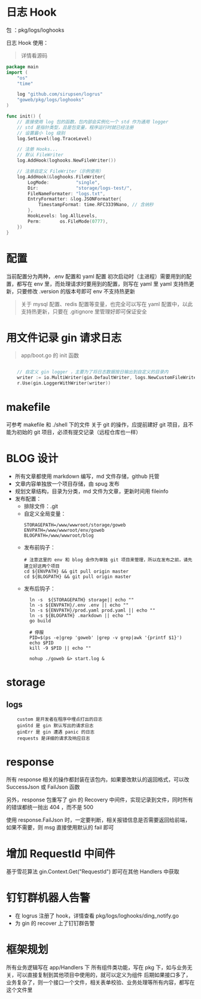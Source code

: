 # 日志 Hook

包 ：pkg/logs/loghooks

日志 Hook 使用：
> 详情看源码

```go
package main
import (
    "os"
    "time"

    log "github.com/sirupsen/logrus"
    "goweb/pkg/logs/loghooks"
)

func init() {
    // 直接使用 log 包的函数，包内部会实例化一个 std 作为通用 logger
    // std 是指针类型，且是包变量，程序运行时就已经注册
    // 设置最小 log 级别
    log.SetLevel(log.TraceLevel)

    // 注册 Hooks...
    // 默认 FileWriter
    log.AddHook(loghooks.NewFileWriter())

    // 注册自定义 FileWriter（示例使用）
    log.AddHook(&loghooks.FileWriter{
        LogMode:          "single",
        Dir:              "storage/logs-test/",
        FileNameFormater: "logs.txt",
        EntryFormatter: &log.JSONFormatter{
            TimestampFormat: time.RFC3339Nano, // 含纳秒
        },
        HookLevels: log.AllLevels,
        Perm:       os.FileMode(0777),
    })
}
```

# 配置
当前配置分为两种，.env 配置和 yaml 配置
初次启动时（主进程）需要用到的配置，都写在 env 里，而处理请求时要用到的配置，则写在 yaml 里
yaml 支持热更新，只要修改 .version 的版本号即可
env 不支持热更新

> 关于 mysql 配置、redis 配置等变量，也完全可以写在 yaml 配置中，以此支持热更新，只要在 .gitignore 里管理好即可保证安全

# 用文件记录 gin 请求日志
> app/boot.go 的 init 函数
```go

    // 自定义 gin logger ，主要为了将日志数据按日输出到自定义的目录内
	writer := io.MultiWriter(gin.DefaultWriter, logs.NewCustomFileWriter()) // 可以看 logs/custom_file_writer.go
	r.Use(gin.LoggerWithWriter(writer))
```
# makefile
可参考 makefile 和 ./shell 下的文件
关于 git 的操作，应提前建好 git 项目，且不能为初始的 git 项目，必须有提交记录（远程仓库也一样）

# BLOG 设计
- 所有文章都使用 markdown 编写，md 文件存储，github 托管
- 文章内容单独放一个项目存储，由 spug 发布
- 规划文章结构，目录为分类，md 文件为文章，更新时间用 fileinfo
- 发布配置：
    - 排除文件：.git
    - 自定义全局变量：
        ```
        STORAGEPATH=/www/wwwroot/storage/goweb
        ENVPATH=/www/wwwroot/env/goweb
        BLOGPATH=/www/wwwroot/blog
        ```
    - 发布前钩子：
        ```
        # 注意这里的 env 和 blog 会作为单独 git 项目来管理，所以在发布之前，请先建立好这两个项目
        cd ${ENVPATH} && git pull origin master
        cd ${BLOGPATH} && git pull origin master
        ```
    - 发布后钩子：
        ```
          ln -s  ${STORAGEPATH} storage|| echo ""
          ln -s ${ENVPATH}/.env .env || echo ""
          ln -s ${ENVPATH}/prod.yaml prod.yaml || echo ""
          ln -s ${BLOGPATH} .markdown || echo ""
          go build
          
          # 停服
          PID=$(ps -e|grep 'goweb' |grep -v grep|awk '{printf $1}')
          echo $PID
          kill -9 $PID || echo ""
          
          nohup ./goweb &> start.log &
        ```
      
# storage
## logs
```
    custom 是开发者在程序中埋点打出的日志
    ginStd 是 gin 默认写出的请求日志
    ginErr 是 gin 遭遇 panic 的日志
    requests 是详细的请求及响应日志
```
# response

所有 response 相关的操作都封装在该包内，如果要改默认的返回格式，可以改 SuccessJson 或 FailJson 函数

另外，response 包重写了 gin 的 Recovery 中间件，实现记录到文件，同时所有的错误都统一抛出 404 ，而不是 500

使用 response.FailJson 时，一定要判断，相关报错信息是否需要返回给前端，如果不需要，则 msg 直接使用默认的 fail 即可

# 增加 RequestId 中间件
基于雪花算法
gin.Context.Get("RequestId") 即可在其他 Handlers 中获取

# 钉钉群机器人告警
- 在 logrus 注册了 hook，详情查看 pkg/logs/loghooks/ding_notify.go
- 为 gin 的 recover 上了钉钉群告警

# 框架规划
所有业务逻辑写在 app/Handlers 下
所有组件类功能，写在 pkg 下，如与业务无关，可以直接复制到其他项目中使用的，就可以定义为组件
后期如果接口多了，业务复杂了，则一个接口一个文件，相关表单校验、业务处理等所有内容，都写在这个文件里
